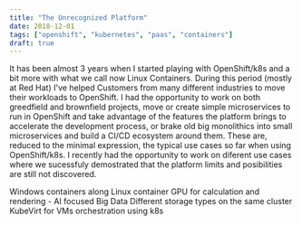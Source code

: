 ```yaml
---
title: "The Unrecognized Platform"
date: 2018-12-01
tags: ["openshift", "kubernetes", "paas", "containers"]
draft: true
---
```

It has been almost 3 years when I started playing with OpenShift/k8s and a bit more with what we call now Linux Containers. During this period (mostly at Red Hat) I've helped Customers from many different industries to move their workloads to OpenShift. I had the opportunity to work on both greedfield and brownfield projects, move or create simple microservices to run in OpenShift and take advantage of the features the platform brings to accelerate the development process, or brake old big monolithics into small microservices and build a CI/CD ecosystem around them. These are, reduced to the minimal expression, the typical use cases so far when using OpenShift/k8s. I recently had the opportunity to work on diferent use cases where we sucessfuly demostrated that the platform limits and posibilities are still not discovered.





Windows containers along Linux container
GPU for calculation and rendering - AI focused
Big Data
Different storage types on the same cluster
KubeVirt for VMs orchestration using k8s
